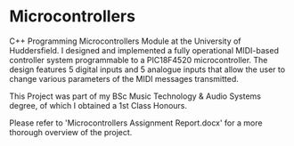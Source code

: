 # Microcontrollers
C++ Programming Microcontrollers Module at the University of Huddersfield. I designed and implemented a fully operational MIDI-based controller system programmable to a PIC18F4520 microcontroller. The design features 5 digital inputs and 5 analogue inputs that allow the user to change various parameters of the MIDI messages transmitted.

This Project was part of my BSc Music Technology & Audio Systems degree, of which I obtained a 1st Class Honours.

Please refer to 'Microcontrollers Assignment Report.docx' for a more thorough overview of the project. 
